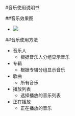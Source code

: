 #音乐使用说明书

##音乐效果图
- ![](https://github.com/openthos/app-testing-results/blob/master/IMGview/music.png)


##音乐使用方法

- 音乐人
   - 根据音乐人分组显示音乐
- 专辑
   - 根据专辑分组显示音乐
- 歌曲
   - 所有音乐
- 播放列表
   - 选择播放的音乐列表
- 正在播放
   - 正在播放的音乐

